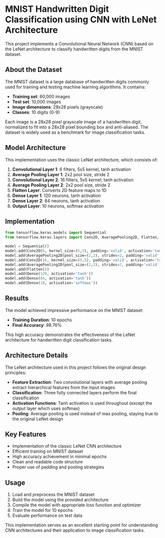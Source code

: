 # MNIST Handwritten Digit Classification using CNN with LeNet Architecture

This project implements a Convolutional Neural Network (CNN) based on the LeNet architecture to classify handwritten digits from the MNIST dataset.

## About the Dataset

The MNIST dataset is a large database of handwritten digits commonly used for training and testing machine learning algorithms. It contains:

- **Training set**: 60,000 images
- **Test set**: 10,000 images
- **Image dimensions**: 28x28 pixels (grayscale)
- **Classes**: 10 digits (0-9)

Each image is a 28x28 pixel grayscale image of a handwritten digit, normalized to fit into a 28x28 pixel bounding box and anti-aliased. The dataset is widely used as a benchmark for image classification tasks.

## Model Architecture

This implementation uses the classic LeNet architecture, which consists of:

1. **Convolutional Layer 1**: 6 filters, 5x5 kernel, tanh activation
2. **Average Pooling Layer 1**: 2x2 pool size, stride 2
3. **Convolutional Layer 2**: 16 filters, 5x5 kernel, tanh activation
4. **Average Pooling Layer 2**: 2x2 pool size, stride 2
5. **Flatten Layer**: Converts 2D feature maps to 1D
6. **Dense Layer 1**: 120 neurons, tanh activation
7. **Dense Layer 2**: 84 neurons, tanh activation
8. **Output Layer**: 10 neurons, softmax activation

## Implementation

```python
from tensorflow.keras.models import Sequential
from tensorflow.keras.layers import Conv2D, AveragePooling2D, Flatten, Dense

model = Sequential()
model.add(Conv2D(6, kernel_size=(5,5), padding='valid', activation='tanh', input_shape=(28,28,1)))
model.add(AveragePooling2D(pool_size=(2,2), strides=2, padding='valid'))
model.add(Conv2D(16, kernel_size=(5,5), padding='valid', activation='tanh'))
model.add(AveragePooling2D(pool_size=(2,2), strides=2, padding='valid'))
model.add(Flatten())
model.add(Dense(120, activation='tanh'))
model.add(Dense(84, activation='tanh'))
model.add(Dense(10, activation='softmax'))
```

## Results

The model achieved impressive performance on the MNIST dataset:

- **Training Duration**: 10 epochs
- **Final Accuracy**: 98.76%

This high accuracy demonstrates the effectiveness of the LeNet architecture for handwritten digit classification tasks.

## Architecture Details

The LeNet architecture used in this project follows the original design principles:

- **Feature Extraction**: Two convolutional layers with average pooling extract hierarchical features from the input images
- **Classification**: Three fully connected layers perform the final classification
- **Activation Functions**: Tanh activation is used throughout (except the output layer which uses softmax)
- **Pooling**: Average pooling is used instead of max pooling, staying true to the original LeNet design

## Key Features

- Implementation of the classic LeNet CNN architecture
- Efficient training on MNIST dataset
- High accuracy achievement in minimal epochs
- Clean and readable code structure
- Proper use of padding and pooling strategies

## Usage

1. Load and preprocess the MNIST dataset
2. Build the model using the provided architecture
3. Compile the model with appropriate loss function and optimizer
4. Train the model for 10 epochs
5. Evaluate performance on test data

This implementation serves as an excellent starting point for understanding CNN architectures and their application to image classification tasks.

